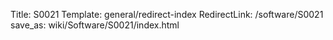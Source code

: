 Title: S0021
Template: general/redirect-index
RedirectLink: /software/S0021
save_as: wiki/Software/S0021/index.html